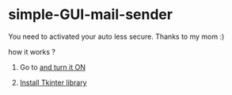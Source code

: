 # simple-GUI-mail-sender
You need to activated your auto less secure. Thanks to my mom :)

how it works ?
1. Go to <a href="https://myaccount.google.com/lesssecureapps"> and turn it ON
  
2. Install Tkinter library <a href="https://docs.python.org/3/library/tk.html">

